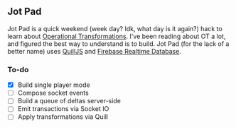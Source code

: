 ## Jot Pad

Jot Pad is a quick weekend (week day? Idk, what day is it again?) hack to learn about [Operational Transformations](operational-transformation.github.io). I've been reading about OT a lot, and figured the best way to understand is to build. Jot Pad (for the lack of a better name) uses [QuillJS](https://quilljs.com) and [Firebase Realtime Database](https://firebase.google.com/docs/database/). 

### To-do

- [x] Build single player mode
- [ ] Compose socket events
- [ ] Build a queue of deltas server-side
- [ ] Emit transactions via Socket IO
- [ ] Apply transformations via Quill